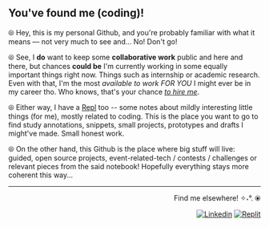 ## You've found me (coding)!

⦾ Hey, this is my personal Github, and you're probably familiar with what it means — not very much to see and... No! Don't go!

⦾ See, I **do** want to keep some **collaborative work** public and here and there, but chances **could be** I'm currently working in some equally important things right now. Things such as internship or academic research. Even with that, I'm the most *available to work FOR YOU* I might ever be in my career tho. Who knows, that's your chance [*to hire me*](https://www.linkedin.com/in/lucasrgcruz/).

⦾ Either way, I have a [Repl](https://replit.com/@sbohfm) too -- some notes about mildly interesting little things (for me), mostly related to coding. This is the place you want to go to find study annotations, snippets, small projects, prototypes and drafts I might've made. Small honest work.

⦾ On the other hand, this Github is the place where big stuff will live: guided, open source projects, event-related-tech / contests / challenges or relevant pieces from the said notebook! Hopefully everything stays more coherent this way...

---

<div align="right">

  Find me elsewhere! ✧˖°. ⦿
  
  <a href="https://www.linkedin.com/in/lucasrgcruz/" >![Linkedin](https://img.shields.io/badge/Hire-white?color=%231F2328&style=plastic&logo=Linkedin&logoColor=white)</a>
  <a href="https://replit.com/@sbohfm">![Replit](https://img.shields.io/badge/Notes-white?color=%231F2328&style=plastic&logo=Replit&logoColor=white)</a>
  
</div>
